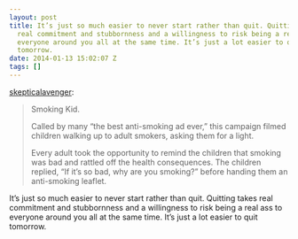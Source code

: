 ```yaml
---
layout: post
title: It’s just so much easier to never start rather than quit. Quitting takes
  real commitment and stubbornness and a willingness to risk being a real ass to
  everyone around you all at the same time. It’s just a lot easier to quit
  tomorrow.
date: 2014-01-13 15:02:07 Z
tags: []
---
```

[skepticalavenger](http://skepticalavenger.tumblr.com/post/72870498317/smoking-kid-called-by-many-the-best):

> Smoking Kid.
> 
> Called by many “the best anti-smoking ad ever,” this campaign filmed children walking up to adult smokers, asking them for a light.
> 
> Every adult took the opportunity to remind the children that smoking was bad and rattled off the health consequences. The children replied, “If it’s so bad, why are you smoking?” before handing them an anti-smoking leaflet.

It’s just so much easier to never start rather than quit. Quitting takes real commitment and stubbornness and a willingness to risk being a real ass to everyone around you all at the same time. It’s just a lot easier to quit tomorrow.
